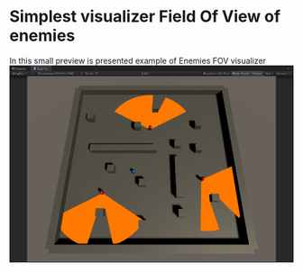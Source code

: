# Simplest visualizer Field Of View of enemies
In this small preview is presented example of Enemies FOV visualizer
![](YpEljy6xgv.gif)
